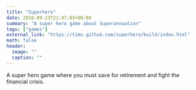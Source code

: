 ```yaml
---
title: "Superhero"
date: 2018-09-23T21:47:03+08:00
summary: "A super hero game about Superannuation"
tags: ["games"]
external_link: "https://tims.github.com/superhero/build/index.html"
math: false
header:
  image: ""
  caption: ""
---
```


A super hero game where you must save for retirement and fight the financial crisis.
